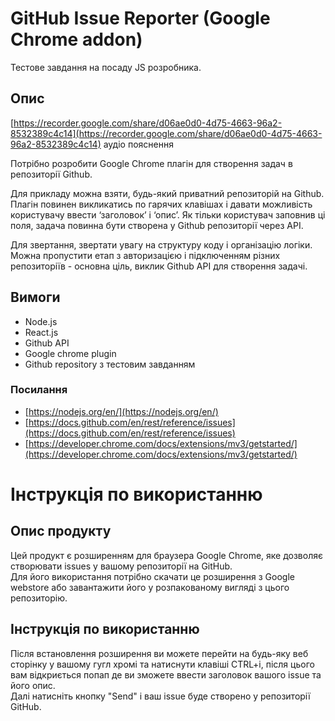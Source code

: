 # GitHub Issue Reporter (Google Chrome addon)

Тестове завдання на посаду JS розробника.

## Опис

[https://recorder.google.com/share/d06ae0d0-4d75-4663-96a2-8532389c4c14](https://recorder.google.com/share/d06ae0d0-4d75-4663-96a2-8532389c4c14)
аудіо пояснення

Потрібно розробити Google Chrome плагін для створення задач в репозиторії
Github.

Для прикладу можна взяти, будь-який приватний репозиторій на Github. Плагін
повинен викликатись по гарячих клавішах і давати можливість користувачу ввести
‘заголовок’ і ‘опис’. Як тільки користувач заповнив ці поля, задача повинна бути
створена у Github репозиторії через API.

Для звертання, звертати увагу на структуру коду і організацію логіки. Можна
пропустити етап з авторизацією і підключенням різних репозиторіїв - основна
ціль, виклик Github API для створення задачі.

## Вимоги

- Node.js
- React.js
- Github API
- Google chrome plugin
- Github repository з тестовим завданням

### Посилання

- [https://nodejs.org/en/](https://nodejs.org/en/)
- [https://docs.github.com/en/rest/reference/issues](https://docs.github.com/en/rest/reference/issues)
- [https://developer.chrome.com/docs/extensions/mv3/getstarted/](https://developer.chrome.com/docs/extensions/mv3/getstarted/)

# Інструкція по використанню

## Опис продукту

Цей продукт є розширенням для браузера Google Chrome, яке дозволяє створювати
issues у вашому репозиторії на GitHub.  
Для його використання потрібно скачати це розширення з Google webstore або
завантажити його у розпакованому вигляді з цього репозиторію.

## Інструкція по використанню

Після встановлення розширення ви можете перейти на будь-яку веб сторінку у
вашому гугл хромі та натиснути клавіші CTRL+i, після цього вам відкриється попап
де ви зможете ввести заголовок вашого issue та його опис.  
Далі натисніть кнопку "Send" і ваш issue буде створено у репозиторії GitHub.
